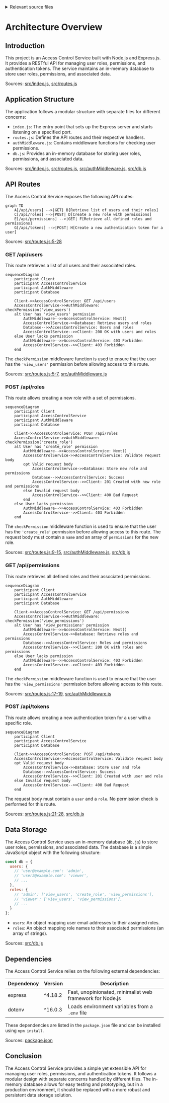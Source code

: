 <details>
<summary>Relevant source files</summary>

The following files were used as context for generating this wiki page:

- [src/index.js](https://github.com/aanickode/access-control-service/blob/main/src/index.js)
- [src/routes.js](https://github.com/aanickode/access-control-service/blob/main/src/routes.js)
- [src/authMiddleware.js](https://github.com/aanickode/access-control-service/blob/main/src/authMiddleware.js) (Assumed to exist based on the import in routes.js)
- [src/db.js](https://github.com/aanickode/access-control-service/blob/main/src/db.js) (Assumed to exist based on the import in routes.js)
- [package.json](https://github.com/aanickode/access-control-service/blob/main/package.json) (Assumed to exist based on the import of express and dotenv in index.js)
</details>

# Architecture Overview

## Introduction

This project is an Access Control Service built with Node.js and Express.js. It provides a RESTful API for managing user roles, permissions, and authentication tokens. The service maintains an in-memory database to store user roles, permissions, and associated data.

Sources: [src/index.js](), [src/routes.js]()

## Application Structure

The application follows a modular structure with separate files for different concerns:

- `index.js`: The entry point that sets up the Express server and starts listening on a specified port.
- `routes.js`: Defines the API routes and their respective handlers.
- `authMiddleware.js`: Contains middleware functions for checking user permissions.
- `db.js`: Provides an in-memory database for storing user roles, permissions, and associated data.

Sources: [src/index.js](), [src/routes.js](), [src/authMiddleware.js](), [src/db.js]()

## API Routes

The Access Control Service exposes the following API routes:

```mermaid
graph TD
    A[/api/users] -->|GET| B[Retrieve list of users and their roles]
    C[/api/roles] -->|POST| D[Create a new role with permissions]
    E[/api/permissions] -->|GET| F[Retrieve all defined roles and permissions]
    G[/api/tokens] -->|POST| H[Create a new authentication token for a user]
```

Sources: [src/routes.js:5-28]()

### GET /api/users

This route retrieves a list of all users and their associated roles.

```mermaid
sequenceDiagram
    participant Client
    participant AccessControlService
    participant AuthMiddleware
    participant Database

    Client->>AccessControlService: GET /api/users
    AccessControlService->>AuthMiddleware: checkPermission('view_users')
    alt User has 'view_users' permission
        AuthMiddleware-->>AccessControlService: Next()
        AccessControlService->>Database: Retrieve users and roles
        Database-->>AccessControlService: Users and roles
        AccessControlService-->>Client: 200 OK with users and roles
    else User lacks permission
        AuthMiddleware-->>AccessControlService: 403 Forbidden
        AccessControlService-->>Client: 403 Forbidden
    end
```

The `checkPermission` middleware function is used to ensure that the user has the `'view_users'` permission before allowing access to this route.

Sources: [src/routes.js:5-7](), [src/authMiddleware.js]()

### POST /api/roles

This route allows creating a new role with a set of permissions.

```mermaid
sequenceDiagram
    participant Client
    participant AccessControlService
    participant AuthMiddleware
    participant Database

    Client->>AccessControlService: POST /api/roles
    AccessControlService->>AuthMiddleware: checkPermission('create_role')
    alt User has 'create_role' permission
        AuthMiddleware-->>AccessControlService: Next()
        AccessControlService->>AccessControlService: Validate request body
        opt Valid request body
            AccessControlService->>Database: Store new role and permissions
            Database-->>AccessControlService: Success
            AccessControlService-->>Client: 201 Created with new role and permissions
        else Invalid request body
            AccessControlService-->>Client: 400 Bad Request
        end
    else User lacks permission
        AuthMiddleware-->>AccessControlService: 403 Forbidden
        AccessControlService-->>Client: 403 Forbidden
    end
```

The `checkPermission` middleware function is used to ensure that the user has the `'create_role'` permission before allowing access to this route. The request body must contain a `name` and an array of `permissions` for the new role.

Sources: [src/routes.js:9-15](), [src/authMiddleware.js](), [src/db.js]()

### GET /api/permissions

This route retrieves all defined roles and their associated permissions.

```mermaid
sequenceDiagram
    participant Client
    participant AccessControlService
    participant AuthMiddleware
    participant Database

    Client->>AccessControlService: GET /api/permissions
    AccessControlService->>AuthMiddleware: checkPermission('view_permissions')
    alt User has 'view_permissions' permission
        AuthMiddleware-->>AccessControlService: Next()
        AccessControlService->>Database: Retrieve roles and permissions
        Database-->>AccessControlService: Roles and permissions
        AccessControlService-->>Client: 200 OK with roles and permissions
    else User lacks permission
        AuthMiddleware-->>AccessControlService: 403 Forbidden
        AccessControlService-->>Client: 403 Forbidden
    end
```

The `checkPermission` middleware function is used to ensure that the user has the `'view_permissions'` permission before allowing access to this route.

Sources: [src/routes.js:17-19](), [src/authMiddleware.js]()

### POST /api/tokens

This route allows creating a new authentication token for a user with a specific role.

```mermaid
sequenceDiagram
    participant Client
    participant AccessControlService
    participant Database

    Client->>AccessControlService: POST /api/tokens
    AccessControlService->>AccessControlService: Validate request body
    opt Valid request body
        AccessControlService->>Database: Store user and role
        Database-->>AccessControlService: Success
        AccessControlService-->>Client: 201 Created with user and role
    else Invalid request body
        AccessControlService-->>Client: 400 Bad Request
    end
```

The request body must contain a `user` and a `role`. No permission check is performed for this route.

Sources: [src/routes.js:21-28](), [src/db.js]()

## Data Storage

The Access Control Service uses an in-memory database (`db.js`) to store user roles, permissions, and associated data. The database is a simple JavaScript object with the following structure:

```javascript
const db = {
  users: {
    // 'user@example.com': 'admin',
    // 'user2@example.com': 'viewer',
    // ...
  },
  roles: {
    // 'admin': ['view_users', 'create_role', 'view_permissions'],
    // 'viewer': ['view_users', 'view_permissions'],
    // ...
  }
};
```

- `users`: An object mapping user email addresses to their assigned roles.
- `roles`: An object mapping role names to their associated permissions (an array of strings).

Sources: [src/db.js]()

## Dependencies

The Access Control Service relies on the following external dependencies:

| Dependency | Version | Description |
| ---------- | ------- | ----------- |
| express    | ^4.18.2 | Fast, unopinionated, minimalist web framework for Node.js |
| dotenv     | ^16.0.3 | Loads environment variables from a `.env` file |

These dependencies are listed in the `package.json` file and can be installed using `npm install`.

Sources: [package.json]()

## Conclusion

The Access Control Service provides a simple yet extensible API for managing user roles, permissions, and authentication tokens. It follows a modular design with separate concerns handled by different files. The in-memory database allows for easy testing and prototyping, but in a production environment, it should be replaced with a more robust and persistent data storage solution.